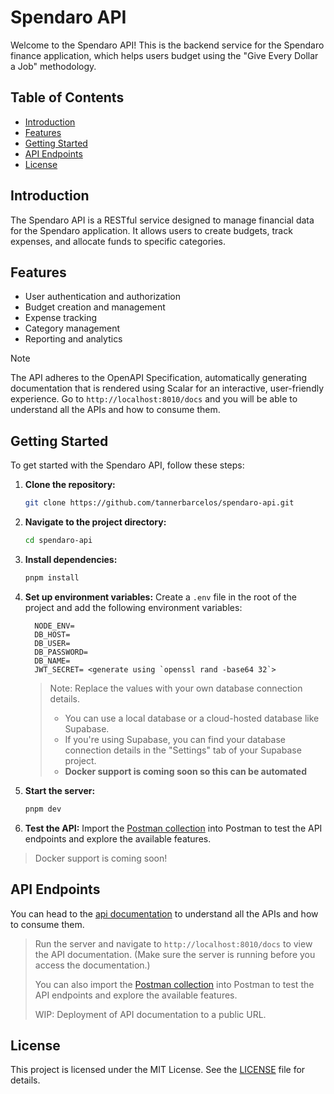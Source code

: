 # Spendaro API

Welcome to the Spendaro API! This is the backend service for the Spendaro finance application, which helps users budget using the "Give Every Dollar a Job" methodology.

## Table of Contents

- [Introduction](#introduction)
- [Features](#features)
- [Getting Started](#getting-started)
- [API Endpoints](#api-endpoints)
- [License](#license)

## Introduction

The Spendaro API is a RESTful service designed to manage financial data for the Spendaro application. It allows users to create budgets, track expenses, and allocate funds to specific categories.

## Features

- User authentication and authorization
- Budget creation and management
- Expense tracking
- Category management
- Reporting and analytics

> [!NOTE]
> The API adheres to the OpenAPI Specification, automatically generating documentation that is rendered using Scalar for an interactive, user-friendly experience.
> Go to `http://localhost:8010/docs` and you will be able to understand all the APIs
> and how to consume them.

## Getting Started

To get started with the Spendaro API, follow these steps:

1. **Clone the repository:**
   ```bash
   git clone https://github.com/tannerbarcelos/spendaro-api.git
   ```
2. **Navigate to the project directory:**
   ```bash
   cd spendaro-api
   ```
3. **Install dependencies:**

   ```bash
   pnpm install
   ```

4. **Set up environment variables:**
   Create a `.env` file in the root of the project and add the following environment variables:

   ```env
     NODE_ENV=
     DB_HOST=
     DB_USER=
     DB_PASSWORD=
     DB_NAME=
     JWT_SECRET= <generate using `openssl rand -base64 32`>
   ```

   > Note: Replace the values with your own database connection details.
   >
   > - You can use a local database or a cloud-hosted database like Supabase.
   > - If you're using Supabase, you can find your database connection details in the "Settings" tab of your Supabase project.
   > - **Docker support is coming soon so this can be automated**

5. **Start the server:**
   ```bash
   pnpm dev
   ```
6. **Test the API:**
   Import the [Postman collection](postman-collection.json) into Postman to test the API endpoints and explore the available features.

> Docker support is coming soon!

## API Endpoints

You can head to the [api documentation](http://localhost:8010/docs) to understand all the APIs and how to consume them.

> Run the server and navigate to `http://localhost:8010/docs` to view the API documentation. (Make sure the server is running before you access the documentation.)
>
> You can also import the [Postman collection](postman-collection.json) into Postman to test the API endpoints and explore the available features.
>
> WIP: Deployment of API documentation to a public URL.

## License

This project is licensed under the MIT License. See the [LICENSE](LICENSE) file for details.
